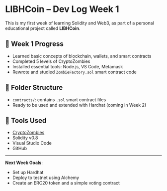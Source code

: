 # LIBHCoin – Dev Log Week 1

This is my first week of learning Solidity and Web3, as part of a personal educational project called **LIBHCoin**.

## 🔧 Week 1 Progress
- Learned basic concepts of blockchain, wallets, and smart contracts
- Completed 5 levels of CryptoZombies
- Installed essential tools: Node.js, VS Code, Metamask
- Rewrote and studied `ZombieFactory.sol` smart contract code

## 📂 Folder Structure
- `contracts/`: contains `.sol` smart contract files
- Ready to be used and extended with Hardhat (coming in Week 2)

## 📌 Tools Used
- [CryptoZombies](https://cryptozombies.io)
- Solidity v0.8
- Visual Studio Code
- GitHub

---

**Next Week Goals**:
- Set up Hardhat
- Deploy to testnet using Alchemy
- Create an ERC20 token and a simple voting contract
